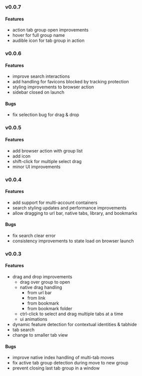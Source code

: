 ### v0.0.7

#### Features
- action tab group open improvements
- hover for full group name
- audible icon for tab group in action

### v0.0.6

#### Features
- improve search interactions
- add handling for favicons blocked by tracking protection
- styling improvements to browser action
- sidebar closed on launch

#### Bugs
- fix selection bug for drag & drop

### v0.0.5

#### Features
- add browser action with group list
- add icon
- shift-click for multiple select drag
- minor UI improvements

### v0.0.4

#### Features
- add support for multi-account containers
- search styling updates and performance improvements
- allow dragging to url bar, native tabs, library, and bookmarks

#### Bugs
- fix search clear error
- consistency improvements to state load on browser launch

### v0.0.3

#### Features
- drag and drop improvements
  - drag over group to open
  - native drag handling
    - from url bar
    - from link
    - from bookmark
    - from bookmark folder
  - ctrl-click to select and drag multiple tabs at a time
  - ui animations
- dynamic feature detection for contextual identities & tabhide
- tab search
- change to smaller tab view

#### Bugs
- improve native index handling of multi-tab moves
- fix active tab group detection during move to new group
- prevent closing last tab group in a window
